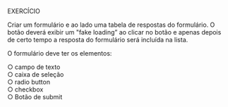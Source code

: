 
##

EXERCÍCIO


Criar um formulário e ao lado uma tabela de respostas do
formulário. O botão deverá exibir um "fake loading” ao clicar no
botão e apenas depois de certo tempo a resposta do formulário será
incluída na lista.


O formulário deve ter os elementos:

○ campo de texto<br>
○ caixa de seleção<br>
○ radio button<br>
○ checkbox<br>
○ Botão de submit<br>

##